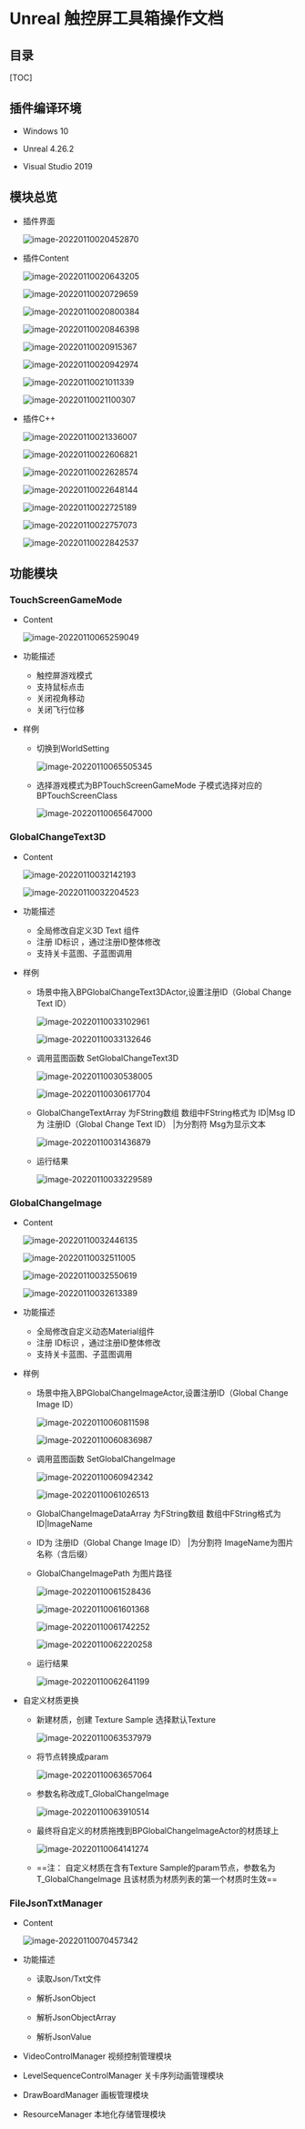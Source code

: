 # Unreal 触控屏工具箱操作文档



## 目录

[TOC]

## 插件编译环境

+ Windows 10

+ Unreal 4.26.2
+ Visual Studio 2019



## 模块总览

+ 插件界面

  ![image-20220110020452870](README.assets/image-20220110020452870.png)

+ 插件Content

  ![image-20220110020643205](README.assets/image-20220110020643205.png)

  ![image-20220110020729659](README.assets/image-20220110020729659.png)

  ![image-20220110020800384](README.assets/image-20220110020800384.png)

  ![image-20220110020846398](README.assets/image-20220110020846398.png)

  ![image-20220110020915367](README.assets/image-20220110020915367.png)

  ![image-20220110020942974](README.assets/image-20220110020942974.png)

  ![image-20220110021011339](README.assets/image-20220110021011339.png)

  ![image-20220110021100307](README.assets/image-20220110021100307.png)

+ 插件C++

  ![image-20220110021336007](README.assets/image-20220110021336007.png)

  ![image-20220110022606821](README.assets/image-20220110022606821.png)

  ![image-20220110022628574](README.assets/image-20220110022628574.png)

  ![image-20220110022648144](README.assets/image-20220110022648144.png)

  ![image-20220110022725189](README.assets/image-20220110022725189.png)

  ![image-20220110022757073](README.assets/image-20220110022757073.png)

  ![image-20220110022842537](README.assets/image-20220110022842537.png)



## 功能模块

### TouchScreenGameMode

+ Content

  ![image-20220110065259049](README.assets/image-20220110065259049.png)

+ 功能描述

  + 触控屏游戏模式
  + 支持鼠标点击
  + 关闭视角移动
  + 关闭飞行位移

+ 样例

  + 切换到WorldSetting

    ![image-20220110065505345](README.assets/image-20220110065505345.png)

  + 选择游戏模式为BPTouchScreenGameMode  子模式选择对应的BPTouchScreenClass

    ![image-20220110065647000](README.assets/image-20220110065647000.png)

    

### GlobalChangeText3D

+ Content

  ![image-20220110032142193](README.assets/image-20220110032142193.png)

  

  ![image-20220110032204523](README.assets/image-20220110032204523.png)

+ 功能描述

  + 全局修改自定义3D Text 组件
  + 注册 ID标识 ，通过注册ID整体修改
  + 支持关卡蓝图、子蓝图调用

+ 样例

  + 场景中拖入BPGlobalChangeText3DActor,设置注册ID（Global Change Text ID）  

    ![image-20220110033102961](README.assets/image-20220110033102961.png)

    ![image-20220110033132646](README.assets/image-20220110033132646.png)

  + 调用蓝图函数  SetGlobalChangeText3D    

    ![image-20220110030538005](README.assets/image-20220110030538005.png)

    ![image-20220110030617704](README.assets/image-20220110030617704.png)

    

  + GlobalChangeTextArray  为FString数组  数组中FString格式为  ID|Msg     ID为 注册ID（Global Change Text ID）  |为分割符   Msg为显示文本

    ![image-20220110031436879](README.assets/image-20220110031436879.png)

  + 运行结果

    ![image-20220110033229589](README.assets/image-20220110033229589.png)



### GlobalChangeImage

+ Content

  ![image-20220110032446135](README.assets/image-20220110032446135.png)

  ![image-20220110032511005](README.assets/image-20220110032511005.png)

  ![image-20220110032550619](README.assets/image-20220110032550619.png)

  ![image-20220110032613389](README.assets/image-20220110032613389.png)

+ 功能描述
  + 全局修改自定义动态Material组件
  + 注册 ID标识 ，通过注册ID整体修改
  + 支持关卡蓝图、子蓝图调用

+ 样例
  + 场景中拖入BPGlobalChangeImageActor,设置注册ID（Global Change Image ID）  

    ![image-20220110060811598](README.assets/image-20220110060811598.png)

    ![image-20220110060836987](README.assets/image-20220110060836987.png)

  + 调用蓝图函数  SetGlobalChangeImage  

    ![image-20220110060942342](README.assets/image-20220110060942342.png)

    ![image-20220110061026513](README.assets/image-20220110061026513.png)

  + GlobalChangeImageDataArray  为FString数组  数组中FString格式为  ID|ImageName   

  + ID为 注册ID（Global Change Image ID）  |为分割符   ImageName为图片名称（含后缀）

  + GlobalChangeImagePath  为图片路径

    ![image-20220110061528436](README.assets/image-20220110061528436.png)

    ![image-20220110061601368](README.assets/image-20220110061601368.png)

    ![image-20220110061742252](README.assets/image-20220110061742252.png)

    ![image-20220110062220258](README.assets/image-20220110062220258.png)

  + 运行结果

    ![image-20220110062641199](README.assets/image-20220110062641199.png)

  

+ 自定义材质更换

  + 新建材质，创建 Texture Sample  选择默认Texture

    ![image-20220110063537979](README.assets/image-20220110063537979.png)

  + 将节点转换成param

    ![image-20220110063657064](README.assets/image-20220110063657064.png)

  + 参数名称改成T_GlobalChangeImage

    ![image-20220110063910514](README.assets/image-20220110063910514.png)

  + 最终将自定义的材质拖拽到BPGlobalChangeImageActor的材质球上

    ![image-20220110064141274](README.assets/image-20220110064141274.png)

  + ==注： 自定义材质在含有Texture Sample的param节点，参数名为T_GlobalChangeImage  且该材质为材质列表的第一个材质时生效==

### FileJsonTxtManager  

+ Content

  ![image-20220110070457342](README.assets/image-20220110070457342.png)

+ 功能描述

  + 读取Json/Txt文件

  + 解析JsonObject

  + 解析JsonObjectArray

  + 解析JsonValue

    



+ VideoControlManager                            视频控制管理模块

+ LevelSequenceControlManager           关卡序列动画管理模块

+ DrawBoardManager                               画板管理模块

  

+ ResourceManager                                   本地化存储管理模块

